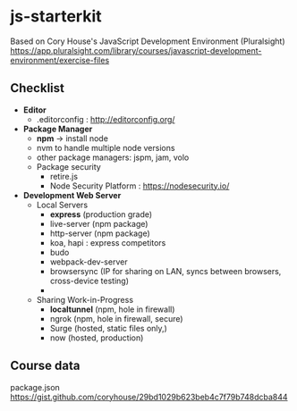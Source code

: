 # js-starterkit
Based on Cory House's JavaScript Development Environment (Pluralsight)
https://app.pluralsight.com/library/courses/javascript-development-environment/exercise-files

## Checklist

* __Editor__
  * .editorconfig : http://editorconfig.org/
* __Package Manager__
  * __npm__ -> install node
  * nvm to handle multiple node versions
  * other package managers: jspm, jam, volo
  * Package security
    * retire.js
    * Node Security Platform : https://nodesecurity.io/
* __Development Web Server__
  * Local Servers
    * __express__ (production grade)
    * live-server (npm package)
    * http-server (npm package)
    * koa, hapi : express competitors
    * budo
    * webpack-dev-server
    * browsersync (IP for sharing on LAN, syncs between browsers, cross-device testing)
    *
  * Sharing Work-in-Progress
    * __localtunnel__ (npm, hole in firewall)
    * ngrok (npm, hole in firewall, secure)
    * Surge (hosted, static files only,)
    * now (hosted, production)
    
    
  
  
  
## Course data

package.json
https://gist.github.com/coryhouse/29bd1029b623beb4c7f79b748dcba844
  
